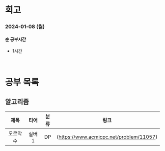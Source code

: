 # 회고

### 2024-01-08 (월)

#### 순 공부시간

- 1시간

<br>

# 공부 목록

## 알고리즘

|   제목    |  티어  | 분류 |                  링크                   |
| :-------: | :----: | :--: | :-------------------------------------: |
| 오르막 수 | 실버 1 |  DP  | (https://www.acmicpc.net/problem/11057) |
